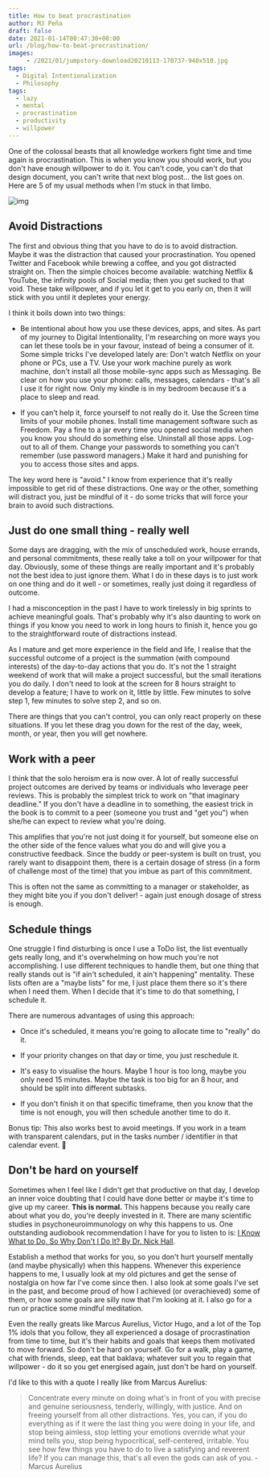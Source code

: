 ```yaml
---
title: How to beat procrastination
author: MJ Peña
draft: false
date: 2021-01-14T00:47:30+00:00
url: /blog/how-to-beat-procrastination/
images: 
     - /2021/01/jumpstory-download20210113-170737-940x510.jpg
tags:
  - Digital Intentionalization
  - Philosophy
tags:
  - lazy
  - mental
  - procrastination
  - productivity
  - willpower
---
```


One of the colossal beasts that all knowledge workers fight time and time again is procrastination. This is when you know you should work, but you don't have enough willpower to do it. You can't code, you can't do that design document, you can't write that next blog post... the list goes on. Here are 5 of my usual methods when I'm stuck in that limbo.

![img](/2021/01/jumpstory-download20210113-170737-1024x682.jpg)

## Avoid Distractions

The first and obvious thing that you have to do is to avoid distraction. Maybe it was the distraction that caused your procrastination. You opened Twitter and Facebook while brewing a coffee, and you got distracted straight on. Then the simple choices become available: watching Netflix & YouTube, the infinity pools of Social media; then you get sucked to that void. These take willpower, and if you let it get to you early on, then it will stick with you until it depletes your energy.

I think it boils down into two things:

- Be intentional about how you use these devices, apps, and sites. As part of my journey to Digital Intentionality, I'm researching on more ways you can let these tools be in your favour, instead of being a consumer of it. Some simple tricks I've developed lately are: Don't watch Netflix on your phone or PCs, use a TV. Use your work machine purely as work machine, don't install all those mobile-sync apps such as Messaging. Be clear on how you use your phone: calls, messages, calendars - that's all I use it for right now. Only my kindle is in my bedroom because it's a place to sleep and read.

- If you can't help it, force yourself to not really do it. Use the Screen time limits of your mobile phones. Install time management software such as Freedom. Pay a fine to a jar every time you opened social media when you know you should do something else. Uninstall all those apps. Log-out to all of them. Change your passwords to something you can't remember (use password managers.) Make it hard and punishing for you to access those sites and apps.

The key word here is "avoid." I know from experience that it's really impossible to get rid of these distractions. One way or the other, something will distract you, just be mindful of it - do some tricks that will force your brain to avoid such distractions.

## Just do one small thing - really well

Some days are dragging, with the mix of unscheduled work, house errands, and personal commitments, these really take a toll on your willpower for that day. Obviously, some of these things are really important and it's probably not the best idea to just ignore them. What I do in these days is to just work on one thing and do it well - or sometimes, really just doing it regardless of outcome.

I had a misconception in the past I have to work tirelessly in big sprints to achieve meaningful goals. That's probably why it's also daunting to work on things if you know you need to work in long hours to finish it, hence you go to the straightforward route of distractions instead.

As I mature and get more experience in the field and life, I realise that the successful outcome of a project is the summation (with compound interests) of the day-to-day actions that you do. It's not the 1 straight weekend of work that will make a project successful, but the small iterations you do daily. I don't need to look at the screen for 8 hours straight to develop a feature; I have to work on it, little by little. Few minutes to solve step 1, few minutes to solve step 2, and so on.

There are things that you can't control, you can only react properly on these situations. If you let these drag you down for the rest of the day, week, month, or year, then you will get nowhere.

## Work with a peer

I think that the solo heroism era is now over. A lot of really successful project outcomes are derived by teams or individuals who leverage peer reviews. This is probably the simplest trick to work on "that imaginary deadline." If you don't have a deadline in to something, the easiest trick in the book is to commit to a peer (someone you trust and "get you") when she/he can expect to review what you're doing.

This amplifies that you're not just doing it for yourself, but someone else on the other side of the fence values what you do and will give you a constructive feedback. Since the buddy or peer-system is built on trust, you rarely want to disappoint them, there is a certain dosage of stress (in a form of challenge most of the time) that you imbue as part of this commitment.

This is often not the same as committing to a manager or stakeholder, as they might bite you if you don't deliver! - again just enough dosage of stress is enough.

## Schedule things

One struggle I find disturbing is once I use a ToDo list, the list eventually gets really long, and it's overwhelming on how much you're not accomplishing. I use different techniques to handle them, but one thing that really stands out is "if ain't scheduled, it ain't happening" mentality. These lists often are a "maybe lists" for me, I just place them there so it's there when I need them. When I decide that it's time to do that something, I schedule it.

There are numerous advantages of using this approach:

- Once it's scheduled, it means you're going to allocate time to "really" do it.

- If your priority changes on that day or time, you just reschedule it.

- It's easy to visualise the hours. Maybe 1 hour is too long, maybe you only need 15 minutes. Maybe the task is too big for an 8 hour, and should be split into different subtasks.

- If you don't finish it on that specific timeframe, then you know that the time is not enough, you will then schedule another time to do it.

Bonus tip: This also works best to avoid meetings. If you work in a team with transparent calendars, put in the tasks number / identifier in that calendar event. 🙂

## Don't be hard on yourself

Sometimes when I feel like I didn't get that productive on that day, I develop an inner voice doubting that I could have done better or maybe it's time to give up my career. **This is normal.** This happens because you really care about what you do, you're deeply invested in it. There are many scientific studies in psychoneuroimmunology on why this happens to us. One outstanding audiobook recommendation I have for you to listen to is: [I Know What to Do, So Why Don't I Do It? By Dr. Nick Hall](https://www.audible.com.au/pd/I-Know-What-to-Do-So-Why-Dont-I-Do-It-Audiobook/B00NMVRRCS).

Establish a method that works for you, so you don't hurt yourself mentally (and maybe physically) when this happens. Whenever this experience happens to me, I usually look at my old pictures and get the sense of nostalgia on how far I've come since then. I also look at some goals I've set in the past, and become proud of how I achieved (or overachieved) some of them, or how some goals are silly now that I'm looking at it. I also go for a run or practice some mindful meditation.

Even the really greats like Marcus Aurelius, Victor Hugo, and a lot of the Top 1% idols that you follow, they all experienced a dosage of procrastination from time to time, but it's their habits and goals that keeps them motivated to move forward. So don't be hard on yourself. Go for a walk, play a game, chat with friends, sleep, eat that baklava; whatever suit you to regain that willpower - do it so you get energised again, just don't be hard on yourself.

I'd like to this with a quote I really like from Marcus Aurelius:

> Concentrate every minute on doing what's in front of you with precise and genuine seriousness, tenderly, willingly, with justice. And on freeing yourself from all other distractions. Yes, you can, if you do everything as if it were the last thing you were doing in your life, and stop being aimless, stop letting your emotions override what your mind tells you, stop being hypocritical, self-centered, irritable. You see how few things you have to do to live a satisfying and reverent life? If you can manage this, that's all even the gods can ask of you. -Marcus Aurelius
